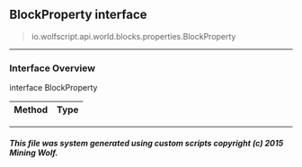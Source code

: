 ## BlockProperty __interface__

>io.wolfscript.api.world.blocks.properties.BlockProperty

---

### Interface Overview

interface BlockProperty

Method | Type   
--- | :--- 



---



##### This file was system generated using custom scripts copyright (c) 2015 Mining Wolf.
	


